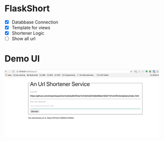 # FlaskShort


- [x] Databbase Connection
- [x] Template for views
- [x] Shortener Logic
- [ ] Show all url 

# Demo UI


![demo](https://github.com/shajalahamedcse/FlaskShort/blob/master/Others/Screen%20Shot%202018-05-04%20at%2011.04.31%20PM.png)